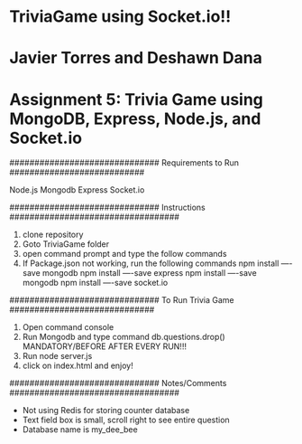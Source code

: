 # TriviaGame using Socket.io!!
# Javier Torres and Deshawn Dana
# Assignment 5: Trivia Game using MongoDB, Express, Node.js, and Socket.io

##############################   Requirements to Run   ###########################

Node.js
Mongodb
Express
Socket.io

##############################   Instructions   ##################################

1. clone repository
2. Goto TriviaGame folder
3. open command prompt and type the follow commands
4. If Package.json not working, run the following commands
   npm install —-save mongodb
   npm install —-save express
   npm install —-save mongodb
   npm install —-save socket.io

##############################   To Run Trivia Game   #############################

1. Open command console
2. Run Mongodb and type command db.questions.drop() MANDATORY/BEFORE AFTER EVERY RUN!!!
3. Run node server.js
4. click on index.html and enjoy!

##############################   Notes/Comments  ##################################

* Not using Redis for storing counter database
* Text field box is small, scroll right to see entire question
* Database name is my_dee_bee






